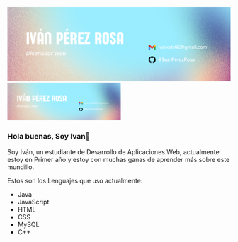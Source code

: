 
![Banner](banner.png)
<img src="banner.png" width="256"/>
### Hola buenas, Soy Ivan👋

Soy Iván, un estudiante de Desarrollo de Aplicaciones Web, actualmente estoy en Primer año y estoy con muchas ganas de aprender más sobre este mundillo.


Estos son los Lenguajes que uso actualmente:
- Java
- JavaScript
- HTML
- CSS
- MySQL
- C++


<!--
**IvanPerezRosa/IvanPerezRosa** is a ✨ _special_ ✨ repository because its `README.md` (this file) appears on your GitHub profile.

Here are some ideas to get you started:

- 🔭 I’m currently working on ...
- 🌱 I’m currently learning ...
- 👯 I’m looking to collaborate on ...
- 🤔 I’m looking for help with ...
- 💬 Ask me about ...
- 📫 How to reach me: ...
- 😄 Pronouns: ...
- ⚡ Fun fact: ...
-->

